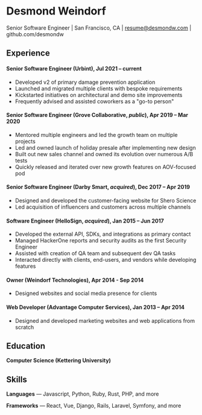 # Desmond Weindorf

Senior Software Engineer | San Francisco, CA | resume@desmondw.com | github.com/desmondw


## Experience

#### Senior Software Engineer (Urbint), Jul 2021 – current
- Developed v2 of primary damage prevention application
- Launched and migrated multiple clients with bespoke requirements
- Kickstarted initiatives on architectural and demo site improvements
- Frequently advised and assisted coworkers as a "go-to person"

#### Senior Software Engineer (Grove Collaborative, _public_), Apr 2019 – Mar 2020
- Mentored multiple engineers and led the growth team on multiple projects
- Led and owned launch of holiday presale after implementing new design
- Built out new sales channel and owned its evolution over numerous A/B tests
- Quickly released and iterated over new growth features on AOV-focused pod

#### Senior Software Engineer (Darby Smart, _acquired_), Dec 2017 – Apr 2019
- Designed and developed the customer-facing website for Shero Science
- Led acquisition of influencers and customers across multiple channels

#### Software Engineer (HelloSign, _acquired_), Jan 2015 – Jun 2017
- Developed the external API, SDKs, and integrations as primary contact
- Managed HackerOne reports and security audits as the first Security Engineer
- Assisted with creation of QA team and subsequent dev QA tasks
- Interacted directly with clients, end-users, and vendors while developing features

#### Owner (Weindorf Technologies), Apr 2014 - Sep 2014
- Designed websites and social media presence for clients

#### Web Developer (Advantage Computer Services), Jan 2013 – Apr 2014
- Designed and developed marketing websites and web applications from scratch


## Education

__Computer Science (Kettering University)__


## Skills

__Languages__ — Javascript, Python, Ruby, Rust, PHP, and more

__Frameworks__ — React, Vue, Django, Rails, Laravel, Symfony, and more
